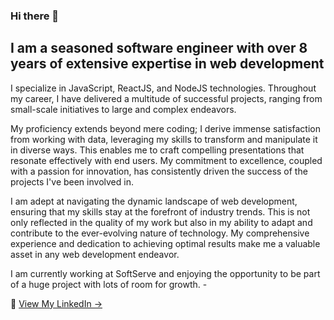 ### Hi there 👋
## I am a seasoned software engineer with over 8 years of extensive expertise in web development
I specialize in JavaScript, ReactJS, and NodeJS technologies. Throughout my career, I have delivered a multitude of successful projects, ranging from small-scale initiatives to large and complex endeavors.

My proficiency extends beyond mere coding; I derive immense satisfaction from working with data, leveraging my skills to transform and manipulate it in diverse ways. This enables me to craft compelling presentations that resonate effectively with end users. My commitment to excellence, coupled with a passion for innovation, has consistently driven the success of the projects I've been involved in.

I am adept at navigating the dynamic landscape of web development, ensuring that my skills stay at the forefront of industry trends. This is not only reflected in the quality of my work but also in my ability to adapt and contribute to the ever-evolving nature of technology. My comprehensive experience and dedication to achieving optimal results make me a valuable asset in any web development endeavor.

I am currently working at SoftServe and enjoying the opportunity to be part of a huge project with lots of room for growth. -

💬 [View My LinkedIn →](https://www.linkedin.com/in/maksym-nezhurin-7602a959/)

<!--
**maksym-nezhurin/maksym-nezhurin** is a ✨ _special_ ✨ repository because its `README.md` (this file) appears on your GitHub profile.

Here are some ideas to get you started:

- 🔭 I’m currently working on improving TypeScript and NextJS knowledge.
- 🌱 I’m currently learning NextJS, Laravel.
- 👯 I’m looking to collaborate on ...
- 🤔 I’m looking for help with ...
- 💬 Ask me about ...
- 📫 How to reach me: ...
- 😄 Pronouns: ...
- ⚡ Fun fact: ...
-->
